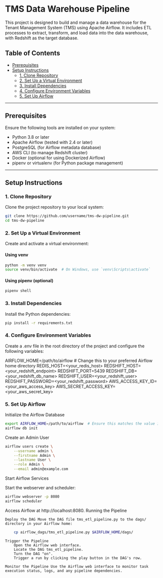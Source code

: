 # TMS Data Warehouse Pipeline

This project is designed to build and manage a data warehouse for the Tenant Management System (TMS) using Apache Airflow. It includes ETL processes to extract, transform, and load data into the data warehouse, with Redshift as the target database.

## Table of Contents
- [Prerequisites](#prerequisites)
- [Setup Instructions](#setup-instructions)
    - [1. Clone Repository](#1-clone-repository)
    - [2. Set Up a Virtual Environment](#2-set-up-a-virtual-environment)
    - [3. Install Dependencies](#3-install-dependencies)
    - [4. Configure Environment Variables](#4-configure-environment-variables)
    - [5. Set Up Airflow](#5-set-up-airflow)
---

## Prerequisites
Ensure the following tools are installed on your system:
- Python 3.8 or later
- Apache Airflow (tested with 2.4 or later)
- PostgreSQL (for Airflow metadata database)
- AWS CLI (to manage Redshift cluster)
- Docker (optional for using Dockerized Airflow)
- pipenv or virtualenv (for Python package management)

---

## Setup Instructions

### 1. Clone Repository
Clone the project repository to your local system:
```bash
git clone https://github.com/username/tms-dw-pipeline.git
cd tms-dw-pipeline
```

### 2. Set Up a Virtual Environment

Create and activate a virtual environment:

#### Using venv
```bash
python -m venv venv
source venv/bin/activate  # On Windows, use `venv\Scripts\activate`
```

#### Using pipenv (optional)
```bash
pipenv shell
```

### 3. Install Dependencies

Install the Python dependencies:
```bash
pip install -r requirements.txt
```

### 4. Configure Environment Variables

Create a .env file in the root directory of the project and configure the following variables:

AIRFLOW_HOME=/path/to/airflow  # Change this to your preferred Airflow home directory
REDIS_HOST=<your_redis_host>
REDSHIFT_HOST=<your_redshift_endpoint>
REDSHIFT_PORT=5439
REDSHIFT_DB=<your_redshift_db_name>
REDSHIFT_USER=<your_redshift_user>
REDSHIFT_PASSWORD=<your_redshift_password>
AWS_ACCESS_KEY_ID=<your_aws_access_key>
AWS_SECRET_ACCESS_KEY=<your_aws_secret_key>

### 5. Set Up Airflow
Initialize the Airflow Database
```bash
export AIRFLOW_HOME=/path/to/airflow  # Ensure this matches the value in your .env file
airflow db init
```

Create an Admin User
```bash
airflow users create \
    --username admin \
    --firstname Admin \
    --lastname User \
    --role Admin \
    --email admin@example.com
```
Start Airflow Services

Start the webserver and scheduler:
```bash
airflow webserver -p 8080
airflow scheduler
```

Access Airflow at http://localhost:8080.
Running the Pipeline

    Deploy the DAG Move the DAG file tms_etl_pipeline.py to the dags/ directory in your Airflow home:

```bash
    cp airflow_dags/tms_etl_pipeline.py $AIRFLOW_HOME/dags/
```
    Trigger the Pipeline
        Open the Airflow web interface.
        Locate the DAG tms_etl_pipeline.
        Turn the DAG "on".
        Trigger a run by clicking the play button in the DAG's row.

    Monitor the Pipeline Use the Airflow web interface to monitor task execution status, logs, and any pipeline dependencies.


